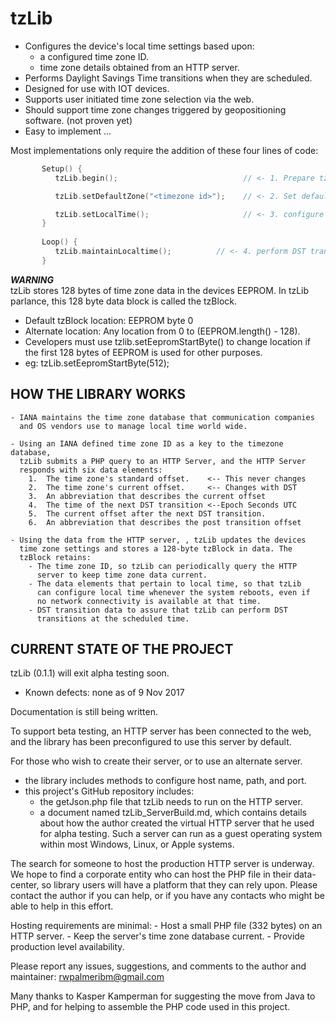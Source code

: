 # tzLib


- Configures the device's local time settings based upon:
	-	a configured time zone ID.
	-	time zone details obtained from an HTTP server.
- Performs Daylight Savings Time transitions when they are scheduled.
- Designed for use with IOT devices.
- Supports user initiated time zone selection via the web.
- Should support time zone changes triggered by geopositioning software. (not proven yet)
- Easy to implement ...

Most implementations only require the addition of these four lines of code:
```cpp		
	   Setup() {
	      tzLib.begin();                         	// <- 1. Prepare tzLib to run

	      tzLib.setDefaultZone("<timezone id>"); 	// <- 2. Set default timezone

	      tzLib.setLocalTime();                  	// <- 3. configure local time   
	   }
		   
	   Loop() {
	      tzLib.maintainLocaltime();          // <- 4. perform DST transitions & keeps time zone data current.
	   }
```
**_WARNING_**  
tzLib stores 128 bytes of time zone data in the devices EEPROM. In tzLib parlance, this 128 byte data block is called the tzBlock.
- 	Default tzBlock location:  EEPROM byte 0
- 	Alternate location:  Any location from 0 to (EEPROM.length() - 128).
- 	Cevelopers must use tzlib.setEepromStartByte() to change location if the first 128 bytes of EEPROM is used for other purposes. 
-	eg: tzLib.setEepromStartByte(512);



## HOW THE LIBRARY WORKS 

	- IANA maintains the time zone database that communication companies
	  and OS vendors use to manage local time world wide. 

	- Using an IANA defined time zone ID as a key to the timezone database,
	  tzLib submits a PHP query to an HTTP Server, and the HTTP Server
	  responds with six data elements:
		1.  The time zone's standard offset. 	<-- This never changes
		2.  The time zone's current offset. 	<-- Changes with DST
		3.  An abbreviation that describes the current offset
		4.  The time of the next DST transition	<--Epoch Seconds UTC
		5.  The current offset after the next DST transition.
		6.  An abbreviation that describes the post transition offset

	- Using the data from the HTTP server, , tzLib updates the devices
	  time zone settings and stores a 128-byte tzBlock in data. The 
	  tzBlock retains:
		- The time zone ID, so tzLib can periodically query the HTTP
		  server to keep time zone data current.
		- The data elements that pertain to local time, so that tzLib
		  can configure local time whenever the system reboots, even if
		  no network connectivity is available at that time.
		- DST transition data to assure that tzLib can perform DST
		  transitions at the scheduled time. 
		


## CURRENT STATE OF THE PROJECT

tzLib (0.1.1) will exit alpha testing soon.
-	Known defects: none as of 9 Nov 2017
	
Documentation is still being written.
	
To support beta testing, an HTTP server has been connected to the  web, and the library has been preconfigured to use this server by default. 
		
For those who wish to create their server, or to use an alternate server. 
- the library includes methods to configure host name, path, and port.
- this project's GitHub repository includes:
	- the getJson.php file that tzLib needs to run on the HTTP server.
	- a document named tzLib_ServerBuild.md,  which contains details about how the author created the virtual HTTP server that he used for alpha testing. Such a server can run as a guest operating system within most Windows, Linux, or Apple systems. 

The search for someone to host the production HTTP server is underway.  We hope to find a corporate entity who can host the PHP file in their data-center, so library users will have a platform that they can rely upon. Please contact the author if you can help, or if you have any contacts who might be able to help in this effort. 
		
Hosting requirements are minimal: 
	- Host a small PHP file (332 bytes) on an HTTP server.
	- Keep the server's time zone database current.
	- Provide production level availability.
		
Please report any issues, suggestions, and comments to the author and maintainer: rwpalmeribm@gmail.com
	   

Many thanks to Kasper Kamperman for suggesting the move from Java to PHP,
and for helping to assemble the PHP code used in this project.





